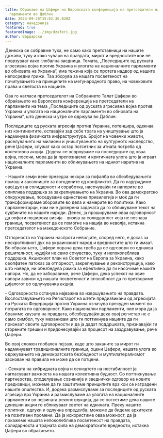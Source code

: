 ```yaml
---
title: Обраќање на Џафери на Европската конференција на претседатели на
  парламенти во Даблин
date: 2023-09-28T19:03:36.830Z
category: македонија
featured: true
featuredImage: ../img/dzaferi.jpg
author: Вардарски
---
```

<!--StartFragment-->

Денеска се собравме тука, не само како претставници на нашите држави, туку и како чувари на правдата, мирот и вредностите кои нè поврзуваат како глобална заедница. Темата, „Последиците од руската агресивна војна против Украина и улогата на националните парламенти во обновата на Украина“, има тежина која се протега надвор од нашите непосредни грижи. Таа зборува за нашата посветеност на почитувањето на принципите на меѓународното право, на човековите права и светоста на нациите.

Ова го нагласи претседателот на Собранието Талат Џафери во обраќањето на Европската конференција на претседатели на парламенти на тема „Последиците од руската агресивна војна против Украина и улогата на националните парламенти во обновата на Украина“, што денеска и утре се одржува во Даблин.

<!--EndFragment--><!--StartFragment-->

Последиците од руската агресија против Украина, потенцира, одекнаа низ континентите, оставајќи зад себе трага на уништување што ја надминува физичката инфраструктура. Бројот на човечки животи, раселувањето на милиони и уништувањето на културното наследство, рече Џафери, служат како остар потсетник за итната потреба од колективна акција. Додека се осврнуваме на последиците од оваа војна, посочи, мора да ја препознаеме и критичната улога што ја играат националните парламенти во обликувањето на идниот наратив на Украина.

\- Нашите земји веќе презедоа чекори за пофалба во обезбедувањето помош и засолниште за погодените од конфликтот. Да го надградиме овој дух на солидарност и соработка, насочувајќи ги напорите во опиплива поддршка за закрепнувањето на Украина. Во ова демократско опкружување, поседуваме единствена привилегија и моќ да ги трансформираме зборовите во дела и намерите во политики. Како парламентарци, нам ни е доверена задачата да го обликуваме текот на судбините на нашите народи. Денес, ја прошируваме оваа одговорност да опфати поширока визија – визија за солидарност која не познава граници, посветеност да се помогне на нација во неволја, истакна претседателот на македонското Собрание.

<!--EndFragment--><!--StartFragment-->

Отпорноста на Украина наспроти неволјите, според него, е доказ за нескротливиот дух на украинскиот народ и вредностите што ги имаат. Во обраќањето, Џафери порача дека треба да се одговори со еднаква решителност, нудејќи не само сочувство, туку и непоколеблива поддршка. Акцискиот план на Советот на Европа за Украина, како сеопфатен патоказ за отпорност, закрепнување и реконструкција, како што наведе, ни обезбедува рамка за ефективно да ги насочиме нашите напори. Но, да не заборавиме, рече Џафери, дека успехот на овие напори зависи од нашата посветеност и способност да го претвориме дијалогот во одлучувачка акција.

\- Одговорноста останува најважна во извршувањето на правдата. Воспоставувањето на Регистарот на штети предизвикани од агресијата на Руската Федерација против Украина означува пресуден момент во потрагата по одговорност. Како национални парламенти, ние мора да ја браниме каузата на правдата, обезбедувајќи дека овој регистар не е само симбол, туку механизам што ги поттикнува нациите да ги признаат своите одговорности и да ја дадат поддршката, признавајќи ги сторените грешки и придонесувајќи за процесот на заздравување, рече Џафери.

Во овој сложен глобален пејзаж, каде што заканите за мирот ги надминуваат традиционалните граници, оцени Џафери, нашата улога во одржувањето на демократската безбедност и мултилатерализмот заснован на правила не може да се потцени.

\- Сенката на хибридната војна и сеништето на нестабилност ја нагласуваат важноста на нашата колективна будност. Со поттикнување партнерства, споделување сознанија и заеднички одговор на новите предизвици, можеме да ги заштитиме принципите врз кои се изградени нашите општества. И, додека размислуваме за последиците од руската агресија врз Украина и размислуваме за улогата на националните парламенти во нејзината реконструкција, да се потсетиме дека нашите денешни акции го обликуваат светот на иднината. Преку нашите политики, одлуки и одлучна определба, можеме да бидеме архитекти на позитивни промени. Да ја искористиме оваа можност, да ја покажеме нашата непоколеблива посветеност на правдата, солидарноста и трајната сила на демократските вредности, истакна Џафери во обраќањето.

<!--EndFragment-->